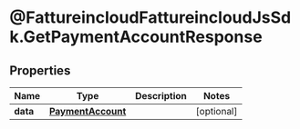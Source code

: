 # @FattureincloudFattureincloudJsSdk.GetPaymentAccountResponse

## Properties

Name | Type | Description | Notes
------------ | ------------- | ------------- | -------------
**data** | [**PaymentAccount**](PaymentAccount.md) |  | [optional] 



